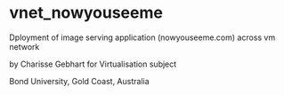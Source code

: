 vnet_nowyouseeme
================

Dployment of image serving application (nowyouseeme.com) across vm network

by Charisse Gebhart for Virtualisation subject

Bond University, Gold Coast, Australia

